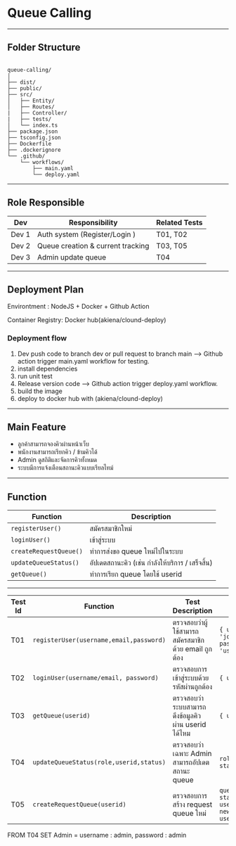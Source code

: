 # Queue Calling
---
## Folder Structure
```

queue-calling/
│
├── dist/
├── public/
├── src/
│   ├── Entity/
│   ├── Routes/
|   ├── Controller/
|   ├── tests/
│   └── index.ts
├── package.json
├── tsconfig.json
├── Dockerfile
├── .dockerignore
└── .github/
    └── workflows/
        ├── main.yaml
        └── deploy.yaml
```
---
## Role Responsible

| Dev         | Responsibility                            | Related Tests |
| ----------- | ----------------------------------------- | ------------- |
| Dev 1 | Auth system (Register/Login ) | T01, T02      |
| Dev 2 | Queue creation & current tracking         | T03, T05      |
| Dev 3 | Admin update queue       | T04  |

---
## Deployment Plan

Environtment : NodeJS + Docker + Github Action

Container Registry: Docker hub(akiena/clound-deploy)

### Deployment flow
1. Dev push code to branch dev or pull request to branch main --> Github action trigger main.yaml workflow for testing.
2. install dependencies
3. run unit test
4. Release version code --> Github action trigger deploy.yaml workflow.
5. build the image
6. deploy to docker hub with (akiena/clound-deploy)

---
## Main Feature
- ลูกค้าสามารถจองคิวผ่านหน้าเว็บ
- พนักงานสามารถเรียกคิว / ข้ามคิวได้
- Admin ดูสถิติและจัดการคิวทั้งหมด
- ระบบมีการแจ้งเตือนสถานะคิวแบบเรียลไทม์
---
## Function
| Function              | Description                                      |
| --------------------- | ------------------------------------------------ |
| `registerUser()`      | สมัครสมาชิกใหม่                                  |
| `loginUser()`         | เข้าสู่ระบบ                                      |
| `createRequestQueue()`       | ทำการส่งขอ queue ใหม่ไปในระบบ                               |
| `updateQueueStatus()` | อัปเดตสถานะคิว (เช่น กำลังให้บริการ / เสร็จสิ้น) |
| `getQueue()` | ทำการเรียก queue โดยใช้ userid |

---



| Test Id | Function               | Test Description                                    | Input / Condition                                                   | Expected Result                         |
| ------- | ---------------------- | --------------------------------------------------- | ------------------------------------------------------------------- | --------------------------------------- |
| T01    | `registerUser(username,email,password)`       | ตรวจสอบว่าผู้ใช้สามารถสมัครสมาชิกด้วย email ถูกต้อง | `{ username: 'john', email: 'john@example.com', password: '1234', role: 'user' }` | Object user ถูกสร้าง, password ถูก hash |
| T02    | `loginUser(username/email, password)`          | ตรวจสอบการเข้าสู่ระบบด้วยรหัสผ่านถูกต้อง            | `{ username/email, password }`  | true / login สำเร็จ                     | 
| T03    | `getQueue(userid)`       | ตรวจสอบว่าระบบสามารถดึงข้อมูลคิว ผ่าน userid ได้ไหม         | `{ userid: 1}`          | แสดงตัวเลข queue ของ user พร้อมสถานะ   |             
| T04    | `updateQueueStatus(role,userid,status)`  | ตรวจสอบว่าเฉพาะ Admin สามารถอัปเดตสถานะ queue       | `role='admin', queueId=1, status:'success'`                                       | queue ถูกอัปเดตสำเร็จ                   |
| T05    | `createRequestQueue(userid)` | ตรวจสอบการสร้าง request queue ใหม่                  | `queueList=[{id:1, userid:1, status:"success"},{id:2, userid:2,status:"waiting"}], newRequest={id:3, userid:3,status:"wating"}`                      | newRequest ถูกเพิ่ม, ตำแหน่ง queue = 3  |


FROM T04 SET Admin = username : admin, password : admin



